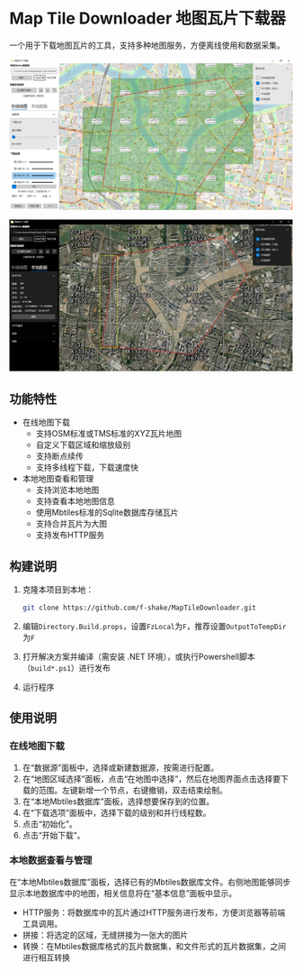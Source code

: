﻿# Map Tile Downloader 地图瓦片下载器

一个用于下载地图瓦片的工具，支持多种地图服务，方便离线使用和数据采集。

![主界面1](imgs/主界面1.jpg)

![主界面2](imgs/主界面2.jpg)

## 功能特性

- 在线地图下载
    - 支持OSM标准或TMS标准的XYZ瓦片地图
    - 自定义下载区域和缩放级别
    - 支持断点续传
    - 支持多线程下载，下载速度快
- 本地地图查看和管理
    - 支持浏览本地地图
    - 支持查看本地地图信息
    - 使用Mbtiles标准的Sqlite数据库存储瓦片
    - 支持合并瓦片为大图
    - 支持发布HTTP服务

## 构建说明

1. 克隆本项目到本地：

   ```bash
   git clone https://github.com/f-shake/MapTileDownloader.git
   ```

2. 编辑`Directory.Build.props`，设置`FzLocal`为`F`，推荐设置`OutputToTempDir`为`F`

3. 打开解决方案并编译（需安装 .NET 环境），或执行Powershell脚本（`build*.ps1`）进行发布

4. 运行程序

## 使用说明

### 在线地图下载

1. 在“数据源”面板中，选择或新建数据源，按需进行配置。
2. 在“地图区域选择”面板，点击“在地图中选择”，然后在地图界面点击选择要下载的范围。左键新增一个节点，右键撤销，双击结束绘制。
3. 在“本地Mbtiles数据库”面板，选择想要保存到的位置。
4. 在“下载选项”面板中，选择下载的级别和并行线程数。
5. 点击“初始化”。
6. 点击“开始下载”。

### 本地数据查看与管理

在“本地Mbtiles数据库”面板，选择已有的Mbtiles数据库文件。右侧地图能够同步显示本地数据库中的地图，相关信息将在“基本信息”面板中显示。

- HTTP服务：将数据库中的瓦片通过HTTP服务进行发布，方便浏览器等前端工具调用。
- 拼接：将选定的区域，无缝拼接为一张大的图片
- 转换：在Mbtiles数据库格式的瓦片数据集，和文件形式的瓦片数据集，之间进行相互转换
